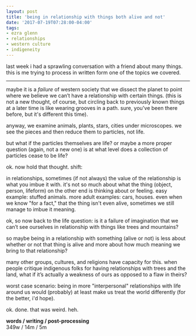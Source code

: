 ```yaml
---
layout: post
title: 'being in relationship with things both alive and not'
date: '2017-07-19T07:28:00-04:00'
tags:
- ezra glenn
- relationships
- western culture
- indigeneity 
--- 
```


last week i had a sprawling conversation with a friend about many things. this is me trying to process in written form one of the topics we covered.

---

maybe it is a *failure* of western society that we dissect the planet to point where we believe we can’t have a relationship with certain things. (this is not a new thought, of course, but circling back to previously known things at a later time is like wearing grooves in a path. sure, you've been there before, but it's different this time). 

anyway, we examine animals, plants, stars, cities under microscopes. we see the pieces and then reduce them to particles, not life. 

but what if the particles themselves are life? or maybe a more proper question (again, not a new one) is at what level does a collection of particles cease to be life?

ok. now hold that thought. shift: 

in relationships, sometimes (if not always) the value of  the relationship is what you imbue it with. it's not so much about what the thing (object, person, lifeform) on the other end is thinking about or feeling. easy example: stuffed animals. more adult examples: cars, houses. even when we know "for a fact," that the thing isn't even alive, sometimes we still manage to imbue it meaning. 

ok, so now back to the life question: is it a failure of imagination that we can’t see ourselves in relationship with things like trees and mountains? 

so maybe being in a relationship with something (alive or not) is less about whether or not that thing is alive and more about how much meaning we bring to that relationship?

many other groups, cultures, and religions have capacity for this. when people critique indigenous folks for having relationships with trees and the land, what if it’s actually a weakness of ours as opposed to a flaw in theirs?

worst case scenario: being in more "interpersonal" relationships with life around us would (probably) at least make us treat the world differently (for the better, i'd hope). 

ok. done. that was weird. heh. 

<!-- hyperlink bank -->

**words / writing / post-processing**  
349w / 14m / 5m